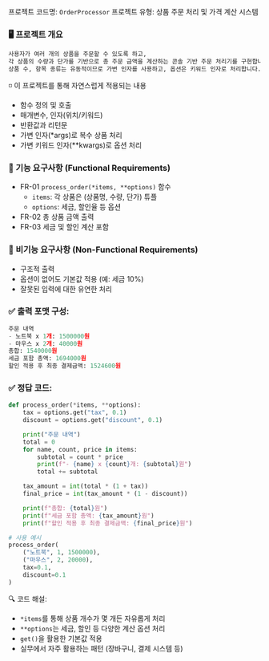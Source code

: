 프로젝트 코드명: `OrderProcessor`
프로젝트 유형: 상품 주문 처리 및 가격 계산 시스템

### 🖥️ 프로젝트 개요
```python
사용자가 여러 개의 상품을 주문할 수 있도록 하고, 
각 상품의 수량과 단가를 기반으로 총 주문 금액을 계산하는 콘솔 기반 주문 처리기를 구현합니다.
상품 수, 항목 종류는 유동적이므로 가변 인자를 사용하고, 옵션은 키워드 인자로 처리합니다.
```

◽ 이 프로젝트를 통해 자연스럽게 적용되는 내용
- 함수 정의 및 호출
- 매개변수, 인자(위치/키워드)
- 반환값과 리턴문
- 가변 인자(*args)로 복수 상품 처리
- 가변 키워드 인자(**kwargs)로 옵션 처리

### 📄 기능 요구사항 (Functional Requirements)
- FR-01 `process_order(*items, **options)` 함수
    - `items`: 각 상품은 (상품명, 수량, 단가) 튜플
    - `options`: 세금, 할인율 등 옵션
- FR-02 총 상품 금액 출력
- FR-03 세금 및 할인 계산 포함

### 📄 비기능 요구사항 (Non-Functional Requirements)
- 구조적 출력
- 옵션이 없어도 기본값 적용 (예: 세금 10%)
- 잘못된 입력에 대한 유연한 처리

### ✅ 출력 포맷 구성:
```python
주문 내역
- 노트북 x 1개: 1500000원
- 마우스 x 2개: 40000원
총합: 1540000원
세금 포함 총액: 1694000원
할인 적용 후 최종 결제금액: 1524600원
```

### ✅ 정답 코드:
```python
def process_order(*items, **options):
    tax = options.get("tax", 0.1)
    discount = options.get("discount", 0.1)

    print("주문 내역")
    total = 0
    for name, count, price in items:
        subtotal = count * price
        print(f"- {name} x {count}개: {subtotal}원")
        total += subtotal

    tax_amount = int(total * (1 + tax))
    final_price = int(tax_amount * (1 - discount))

    print(f"총합: {total}원")
    print(f"세금 포함 총액: {tax_amount}원")
    print(f"할인 적용 후 최종 결제금액: {final_price}원")

# 사용 예시
process_order(
    ("노트북", 1, 1500000),
    ("마우스", 2, 20000),
    tax=0.1,
    discount=0.1
)
```

🔍 코드 해설:
- `*items`를 통해 상품 개수가 몇 개든 자유롭게 처리
- `**options`는 세금, 할인 등 다양한 계산 옵션 처리
- `get()`을 활용한 기본값 적용
- 실무에서 자주 활용하는 패턴 (장바구니, 결제 시스템 등)